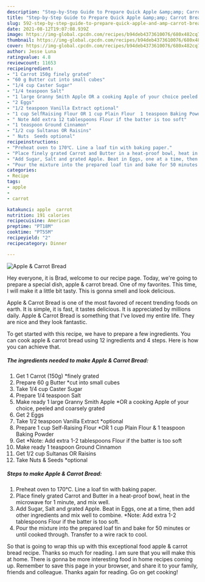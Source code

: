```yaml
---
description: "Step-by-Step Guide to Prepare Quick Apple &amp;amp; Carrot Bread"
title: "Step-by-Step Guide to Prepare Quick Apple &amp;amp; Carrot Bread"
slug: 592-step-by-step-guide-to-prepare-quick-apple-and-amp-carrot-bread
date: 2021-08-12T19:07:08.939Z
image: https://img-global.cpcdn.com/recipes/b94deb4373610076/680x482cq70/apple-carrot-bread-recipe-main-photo.jpg
thumbnail: https://img-global.cpcdn.com/recipes/b94deb4373610076/680x482cq70/apple-carrot-bread-recipe-main-photo.jpg
cover: https://img-global.cpcdn.com/recipes/b94deb4373610076/680x482cq70/apple-carrot-bread-recipe-main-photo.jpg
author: Jesse Luna
ratingvalue: 4.8
reviewcount: 11653
recipeingredient:
- "1 Carrot 150g finely grated"
- "60 g Butter cut into small cubes"
- "1/4 cup Caster Sugar"
- "1/4 teaspoon Salt"
- "1 large Granny Smith Apple OR a cooking Apple of your choice peeled and coarsely grated"
- "2 Eggs"
- "1/2 teaspoon Vanilla Extract optional"
- "1 cup SelfRaising Flour OR 1 cup Plain Flour  1 teaspoon Baking Powder"
- " Note Add extra 12 tablespoons Flour if the batter is too soft"
- "1 teaspoon Ground Cinnamon"
- "1/2 cup Sultanas OR Raisins"
- " Nuts  Seeds optional"
recipeinstructions:
- "Preheat oven to 170℃. Line a loaf tin with baking paper."
- "Place finely grated Carrot and Butter in a heat-proof bowl, heat in the microwave for 1 minute, and mix well."
- "Add Sugar, Salt and grated Apple. Beat in Eggs, one at a time, then add other ingredients and mix well to combine. *Note: Add extra 1-2 tablespoons Flour if the batter is too soft."
- "Pour the mixture into the prepared loaf tin and bake for 50 minutes or until cooked through. Transfer to a wire rack to cool."
categories:
- Recipe
tags:
- apple
- 
- carrot

katakunci: apple  carrot 
nutrition: 191 calories
recipecuisine: American
preptime: "PT18M"
cooktime: "PT55M"
recipeyield: "2"
recipecategory: Dinner

---
```



![Apple &amp; Carrot Bread](https://img-global.cpcdn.com/recipes/b94deb4373610076/680x482cq70/apple-carrot-bread-recipe-main-photo.jpg)

Hey everyone, it is Brad, welcome to our recipe page. Today, we're going to prepare a special dish, apple &amp; carrot bread. One of my favorites. This time, I will make it a little bit tasty. This is gonna smell and look delicious.

Apple &amp; Carrot Bread is one of the most favored of recent trending foods on earth. It is simple, it is fast, it tastes delicious. It is appreciated by millions daily. Apple &amp; Carrot Bread is something that I've loved my entire life. They are nice and they look fantastic.




To get started with this recipe, we have to prepare a few ingredients. You can cook apple &amp; carrot bread using 12 ingredients and 4 steps. Here is how you can achieve that.

<!--inarticleads1-->

##### The ingredients needed to make Apple &amp; Carrot Bread:

1. Get 1 Carrot (150g) *finely grated
1. Prepare 60 g Butter *cut into small cubes
1. Take 1/4 cup Caster Sugar
1. Prepare 1/4 teaspoon Salt
1. Make ready 1 large Granny Smith Apple *OR a cooking Apple of your choice, peeled and coarsely grated
1. Get 2 Eggs
1. Take 1/2 teaspoon Vanilla Extract *optional
1. Prepare 1 cup Self-Raising Flour *OR 1 cup Plain Flour &amp; 1 teaspoon Baking Powder
1. Get  *Note: Add extra 1-2 tablespoons Flour if the batter is too soft
1. Make ready 1 teaspoon Ground Cinnamon
1. Get 1/2 cup Sultanas OR Raisins
1. Take  Nuts &amp; Seeds *optional




<!--inarticleads2-->

##### Steps to make Apple &amp; Carrot Bread:

1. Preheat oven to 170℃. Line a loaf tin with baking paper.
1. Place finely grated Carrot and Butter in a heat-proof bowl, heat in the microwave for 1 minute, and mix well.
1. Add Sugar, Salt and grated Apple. Beat in Eggs, one at a time, then add other ingredients and mix well to combine. *Note: Add extra 1-2 tablespoons Flour if the batter is too soft.
1. Pour the mixture into the prepared loaf tin and bake for 50 minutes or until cooked through. Transfer to a wire rack to cool.




So that is going to wrap this up with this exceptional food apple &amp; carrot bread recipe. Thanks so much for reading. I am sure that you will make this at home. There is gonna be more interesting food in home recipes coming up. Remember to save this page in your browser, and share it to your family, friends and colleague. Thanks again for reading. Go on get cooking!
